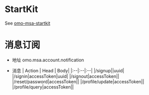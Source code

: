 # StartKit

See [omo-msa-startkit](https://github.com/xtech-cloud/omo-msa-startkit)

# 消息订阅

- 地址
  omo.msa.account.notification

- 消息
  | Action | Head | Body|
  |:--|:--|:--|
  |/signup||uuid|
  |/signin|accessToken|uuid|
  |/signout|accessToken||
  |/reset/password|accessToken||
  |/profile/update|accessToken||
  |/profile/query|accessToken||
